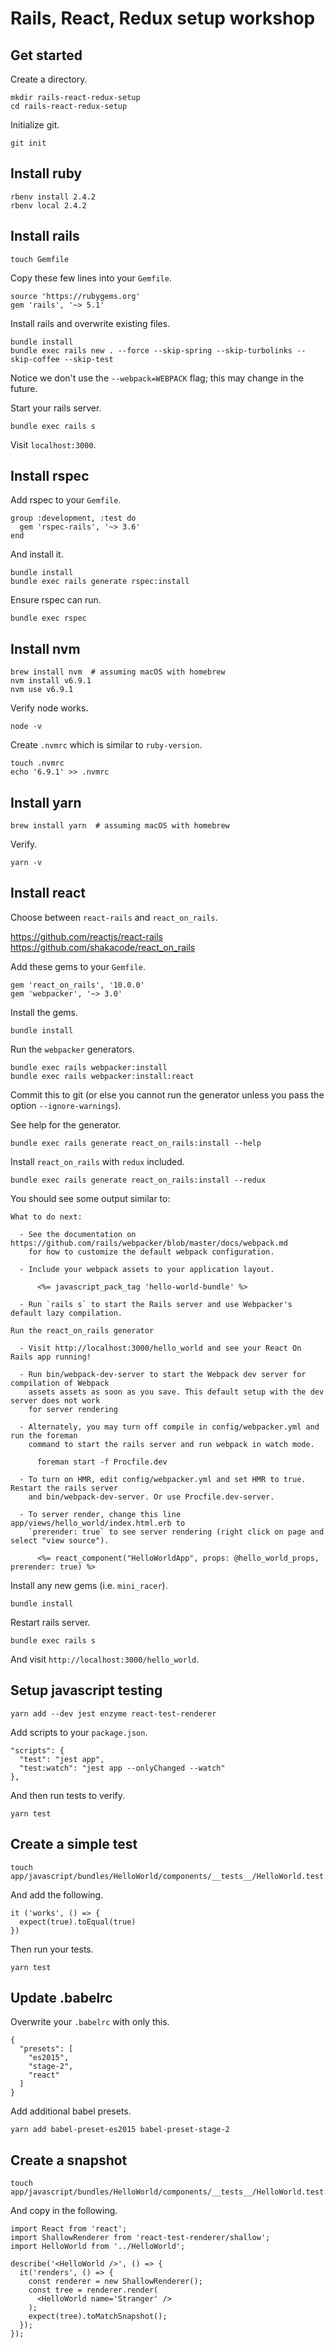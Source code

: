 # Rails, React, Redux setup workshop

## Get started

Create a directory.

    mkdir rails-react-redux-setup
    cd rails-react-redux-setup

Initialize git.

    git init


## Install ruby

    rbenv install 2.4.2
    rbenv local 2.4.2


## Install rails

    touch Gemfile

Copy these few lines into your `Gemfile`.

    source 'https://rubygems.org'
    gem 'rails', '~> 5.1'

Install rails and overwrite existing files.

    bundle install
    bundle exec rails new . --force --skip-spring --skip-turbolinks --skip-coffee --skip-test

Notice we don't use the `--webpack=WEBPACK` flag; this may change in the future.

Start your rails server.

    bundle exec rails s

Visit `localhost:3000`.


## Install rspec

Add rspec to your `Gemfile`.

    group :development, :test do
      gem 'rspec-rails', '~> 3.6'
    end

And install it.

    bundle install
    bundle exec rails generate rspec:install

Ensure rspec can run.

    bundle exec rspec


## Install nvm

    brew install nvm  # assuming macOS with homebrew
    nvm install v6.9.1
    nvm use v6.9.1

Verify node works.

    node -v

Create `.nvmrc` which is similar to `ruby-version`.

    touch .nvmrc
    echo '6.9.1' >> .nvmrc


## Install yarn

    brew install yarn  # assuming macOS with homebrew

Verify.

    yarn -v


## Install react

Choose between `react-rails` and `react_on_rails`.

https://github.com/reactjs/react-rails
https://github.com/shakacode/react_on_rails

Add these gems to your `Gemfile`.

    gem 'react_on_rails', '10.0.0'
    gem 'webpacker', '~> 3.0'

Install the gems.

    bundle install

Run the `webpacker` generators.

    bundle exec rails webpacker:install
    bundle exec rails webpacker:install:react

Commit this to git (or else you cannot run the generator unless you pass the option `--ignore-warnings`).

See help for the generator.

    bundle exec rails generate react_on_rails:install --help

Install `react_on_rails` with `redux` included.

    bundle exec rails generate react_on_rails:install --redux

You should see some output similar to:

    What to do next:

      - See the documentation on https://github.com/rails/webpacker/blob/master/docs/webpack.md
        for how to customize the default webpack configuration.

      - Include your webpack assets to your application layout.

          <%= javascript_pack_tag 'hello-world-bundle' %>

      - Run `rails s` to start the Rails server and use Webpacker's default lazy compilation.

    Run the react_on_rails generator

      - Visit http://localhost:3000/hello_world and see your React On Rails app running!

      - Run bin/webpack-dev-server to start the Webpack dev server for compilation of Webpack
        assets assets as soon as you save. This default setup with the dev server does not work
        for server rendering

      - Alternately, you may turn off compile in config/webpacker.yml and run the foreman
        command to start the rails server and run webpack in watch mode.

          foreman start -f Procfile.dev

      - To turn on HMR, edit config/webpacker.yml and set HMR to true. Restart the rails server
        and bin/webpack-dev-server. Or use Procfile.dev-server.

      - To server render, change this line app/views/hello_world/index.html.erb to
        `prerender: true` to see server rendering (right click on page and select "view source").

          <%= react_component("HelloWorldApp", props: @hello_world_props, prerender: true) %>


Install any new gems (i.e. `mini_racer`).

    bundle install

Restart rails server.

    bundle exec rails s

And visit `http://localhost:3000/hello_world`.


## Setup javascript testing

    yarn add --dev jest enzyme react-test-renderer

Add scripts to your `package.json`.

    "scripts": {
      "test": "jest app",
      "test:watch": "jest app --onlyChanged --watch"
    },

And then run tests to verify.

    yarn test


## Create a simple test

    touch app/javascript/bundles/HelloWorld/components/__tests__/HelloWorld.test.jsx

And add the following.

    it ('works', () => {
      expect(true).toEqual(true)
    })

Then run your tests.

    yarn test


## Update .babelrc

Overwrite your `.babelrc` with only this.

    {
      "presets": [
        "es2015",
        "stage-2",
        "react"
      ]
    }

Add additional babel presets.

    yarn add babel-preset-es2015 babel-preset-stage-2


## Create a snapshot

    touch app/javascript/bundles/HelloWorld/components/__tests__/HelloWorld.test.jsx

And copy in the following.

    import React from 'react';
    import ShallowRenderer from 'react-test-renderer/shallow';
    import HelloWorld from '../HelloWorld';

    describe('<HelloWorld />', () => {
      it('renders', () => {
        const renderer = new ShallowRenderer();
        const tree = renderer.render(
          <HelloWorld name='Stranger' />
        );
        expect(tree).toMatchSnapshot();
      });
    });
